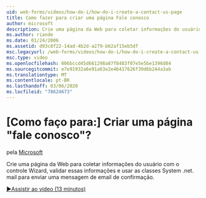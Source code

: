 ```yaml
---
uid: web-forms/videos/how-do-i/how-do-i-create-a-contact-us-page
title: Como fazer para criar uma página Fale conosco
author: microsoft
description: Crie uma página da Web para coletar informações do usuário com o controle Wizard, validar essas informações e usar as classes System .net. mail para enviar um confi...
ms.author: riande
ms.date: 01/24/2006
ms.assetid: d93c8f22-14ad-4b2d-a279-b62af15eb5df
msc.legacyurl: /web-forms/videos/how-do-i/how-do-i-create-a-contact-us-page
msc.type: video
ms.openlocfilehash: 006bccd45d661298a87f8483f07e5e5be1396d04
ms.sourcegitcommit: e7e91932a6e91a63e2e46417626f39d6b244a3ab
ms.translationtype: MT
ms.contentlocale: pt-BR
ms.lasthandoff: 03/06/2020
ms.locfileid: "78624673"
---
```

# <a name="how-do-i-create-a-contact-us-page"></a>[Como faço para:] Criar uma página "fale conosco"?

pela [Microsoft](https://github.com/microsoft)

Crie uma página da Web para coletar informações do usuário com o controle Wizard, validar essas informações e usar as classes System .net. mail para enviar uma mensagem de email de confirmação.

[&#9654;Assistir ao vídeo (13 minutos)](https://channel9.msdn.com/Blogs/ASP-NET-Site-Videos/how-do-i-create-a-contact-us-page)
